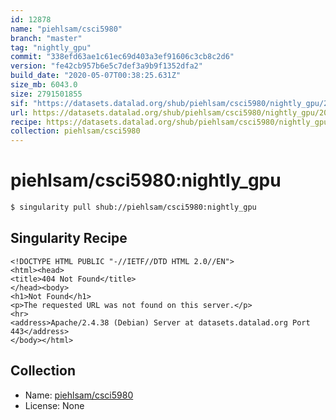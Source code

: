 ```yaml
---
id: 12878
name: "piehlsam/csci5980"
branch: "master"
tag: "nightly_gpu"
commit: "338efd63ae1c61ec69d403a3ef91606c3cb8c2d6"
version: "fe42cb957b6e5c7def3a9b9f1352dfa2"
build_date: "2020-05-07T00:38:25.631Z"
size_mb: 6043.0
size: 2791501855
sif: "https://datasets.datalad.org/shub/piehlsam/csci5980/nightly_gpu/2020-05-07-338efd63-fe42cb95/fe42cb957b6e5c7def3a9b9f1352dfa2.sif"
url: https://datasets.datalad.org/shub/piehlsam/csci5980/nightly_gpu/2020-05-07-338efd63-fe42cb95/
recipe: https://datasets.datalad.org/shub/piehlsam/csci5980/nightly_gpu/2020-05-07-338efd63-fe42cb95/Singularity
collection: piehlsam/csci5980
---
```


# piehlsam/csci5980:nightly_gpu

```bash
$ singularity pull shub://piehlsam/csci5980:nightly_gpu
```

## Singularity Recipe

```singularity
<!DOCTYPE HTML PUBLIC "-//IETF//DTD HTML 2.0//EN">
<html><head>
<title>404 Not Found</title>
</head><body>
<h1>Not Found</h1>
<p>The requested URL was not found on this server.</p>
<hr>
<address>Apache/2.4.38 (Debian) Server at datasets.datalad.org Port 443</address>
</body></html>
```

## Collection

 - Name: [piehlsam/csci5980](https://github.com/piehlsam/csci5980)
 - License: None


